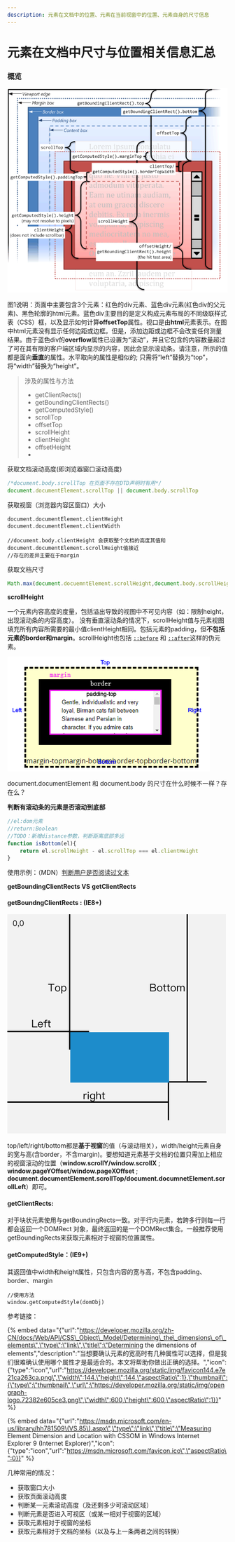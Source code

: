 ```yaml
---
description: 元素在文档中的位置、元素在当前视窗中的位置、元素自身的尺寸信息
---
```


# 元素在文档中尺寸与位置相关信息汇总

### **概览**

![&#x56FE;1.&#x5143;&#x7D20;&#x5728;&#x6587;&#x6863;&#x4E2D;&#x5C3A;&#x5BF8;&#x4E0E;&#x4F4D;&#x7F6E;&#x5173;&#x7CFB;&#x56FE;&#xFF08;MSDN&#xFF09;](../.gitbook/assets/image%20%284%29.png)

图1说明：页面中主要包含3个元素：红色的div元素、蓝色div元素\(红色div的父元素\)、黑色轮廓的html元素。蓝色div主要目的是定义构成元素布局的不同级联样式表（CSS）框，以及显示如何计算**offsetTop**属性。视口是由**html**元素表示。在图中html元素没有显示任何边距或边框。但是，添加边距或边框不会改变任何测量结果。由于蓝色div的**overflow**属性已设置为“滚动”，并且它包含的内容数量超过了可在其有限的客户端区域内显示的内容，因此会显示滚动条。请注意，所示的值都是面向**垂直**的属性。水平取向的属性是相似的; 只需将“left”替换为“top”，将“width”替换为“height”。

> 涉及的属性与方法
>
> * getClientRects\(\)
> * getBoundingClientRects\(\)
> * getComputedStyle\(\)
> * scrollTop
> * offsetTop
> * scrollHeight
> * clientHeight
> * offsetHeight
> *

获取文档滚动高度\(即浏览器窗口滚动高度\)

```javascript
/*document.body.scrollTop 在页面不存在DTD声明时有用*/
document.documentElement.scrollTop || document.body.scrollTop
```

获取视窗（浏览器内容区窗口）大小

```text
document.documentElement.clientHeight
document.documentElement.clientWidth

//document.body.clientHeight 会获取整个文档的高度其值和document.documentElement.scrollHeight值接近
//存在的差异主要在于margin
```



获取文档尺寸

```javascript
Math.max(document.docuemntElement.scrollHeight,document.body.scrollHeight)
```

**scrollHeight**

一个元素内容高度的度量，包括溢出导致的视图中不可见内容（如：限制height，出现滚动条的内容高度）。 没有垂直滚动条的情况下，scrollHeight值与元素视图填充所有内容所需要的最小值clientHeight相同。包括元素的padding，但**不包括元素的border和margin**。scrollHeight也包括 [`::before`](https://developer.mozilla.org/zh-CN/docs/Web/CSS/::before) 和 [`::after`](https://developer.mozilla.org/zh-CN/docs/Web/CSS/::after)这样的伪元素。

![&#x4E0D;&#x5305;&#x542B;border&#x548C;margin&#x503C;](../.gitbook/assets/image%20%283%29.png)



document.documentElement  和 document.body 的尺寸在什么时候不一样？存在么？

**判断有滚动条的元素是否滚动到底部**

```javascript
//el:dom元素
//return:Boolean
//TODO：新增distance参数，判断距离底部多远
function isBottom(el){
    return el.scrollHeight - el.scrollTop === el.clientHeight
}
```

使用示例：（MDN）[判断用户是否阅读过文本](https://codepen.io/pen/)

**getBoundingClientRects VS** **getClientRects**

#### **getBoundngClientRects** : \(IE8+\)

![getBoundingClientRects&#x8FD4;&#x56DE;&#x503C;&#x793A;&#x610F;&#x56FE;&#xFF08;MDN&#xFF09;](../.gitbook/assets/image%20%285%29.png)

top/left/right/bottom都是**基于视窗**的值（与滚动相关），width/height元素自身的宽与高\(含border，不含margin\)。要想知道元素基于文档的位置只需加上相应的视窗滚动的位置（**window.scrollY/window.scrollX** ; **window.pageYOffset/window.pageXOffset** ; **document.documentElement.scrollTop/document.documnetElement.scrollLeft**）即可。

#### **getClientRects**:

对于块状元素使用与getBoundingRects一致。对于行内元素，若跨多行则每一行都会返回一个DOMRect 对象，最终返回的是一个DOMRect集合。一般推荐使用getBoundingRects来获取元素相对于视窗的位置属性。

#### **getComputedStyle**：**\(IE9+\)**

其返回值中width和height属性，只包含内容的宽与高，不包含padding、border、margin

```text
//使用方法
window.getComputedStyle(domObj)
```

参考链接：

{% embed data="{\"url\":\"https://developer.mozilla.org/zh-CN/docs/Web/API/CSS\_Object\_Model/Determining\_the\_dimensions\_of\_elements\",\"type\":\"link\",\"title\":\"Determining the dimensions of elements\",\"description\":\"当想要确认元素的宽高时有几种属性可以选择，但是我们很难确认使用哪个属性才是最适合的。本文将帮助你做出正确的选择。\",\"icon\":{\"type\":\"icon\",\"url\":\"https://developer.mozilla.org/static/img/favicon144.e7e21ca263ca.png\",\"width\":144,\"height\":144,\"aspectRatio\":1},\"thumbnail\":{\"type\":\"thumbnail\",\"url\":\"https://developer.mozilla.org/static/img/opengraph-logo.72382e605ce3.png\",\"width\":600,\"height\":600,\"aspectRatio\":1}}" %}

{% embed data="{\"url\":\"https://msdn.microsoft.com/en-us/library/hh781509\(VS.85\).aspx\",\"type\":\"link\",\"title\":\"Measuring Element Dimension and Location with CSSOM in Windows Internet Explorer 9 \(Internet Explorer\)\",\"icon\":{\"type\":\"icon\",\"url\":\"https://msdn.microsoft.com/favicon.ico\",\"aspectRatio\":0}}" %}

几种常用的情况：

* 获取窗口大小
* 获取页面滚动高度
* 判断某一元素滚动高度（及还剩多少可滚动区域）
* 判断元素是否进入可视区（或某一相对于视窗的区域）
* 获取元素相对于视窗的坐标
* 获取元素相对于文档的坐标（以及与上一条两者之间的转换）






